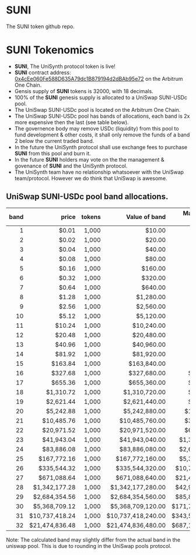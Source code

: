 # SUNI
The SUNI token github repo. 

# SUNI Tokenomics

- **SUNI**, The UniSynth protocol token is live!
- **SUNI** contract address: [0x4cEe060Fe588D635A79dc1B879194d2dBAb95e72](https://arbiscan.io/address/0x4cee060fe588d635a79dc1b879194d2dbab95e72) on the Arbitrum One Chain.
- Gensis supply of **SUNI** tokens is 32000, with 18 decimals.
- 100% of the **SUNI** genesis supply is allocated to a UniSwap SUNI-USDc pool.
- The UniSwap SUNI-USDc pool is located on the Arbitrum One Chain.    
- The UniSwap SUNI-USDc pool has bands of allocations, each band is 2x more expensive then the last (see table below).
- The governence body may remove USDc (liquidity) from this pool to fund development & other costs, it shall only remove the funds of a band 2 below the current traded band.      
- In the future the UniSynth protocol shall use exchange fees to purchase **SUNI** from this pool and burn it.  
- In the future **SUNI** holders may vote on the the management & govenance of **SUNI** and the UniSynth protocol.
- The UniSynth team have no relationship whatsoever with the UniSwap team/protocol. However we do think that UniSwap is awesome. 
  
## UniSwap SUNI-USDc pool band allocations.
| band | price |	tokens |	Value of band	| Market cap at this band |
|---: |---: |---: |---: |---: |
|1 | 	$0.01	|1,000	|$10.00|	$320.00 |
|2	 | $0.02|	1,000	 | $20.00	|$640.00|
|3	 | $0.04|	1,000	 | $40.00|	$1,280.00|
|4	 | $0.08|	1,000	 | $80.00|	$2,560.00|
|5	 | $0.16|	1,000	 | $160.00|	$5,120.00|
|6	 | $0.32|	1,000	 | $320.00|	$10,240.00|
|7	 | $0.64 | 	1,000	 | $640.00 | 	$20,480.00 | 
|8	 | $1.28 | 	1,000	 | $1,280.00 | 	$40,960.00 | 
|9	 | $2.56 | 	1,000	 | $2,560.00 | 	$81,920.00 | 
|10	 | $5.12	 | 1,000 | 	$5,120.00	 | $163,840.00 | 
|11 | 	$10.24 | 	1,000	 | $10,240.00	 | $327,680.00 | 
|12	 | $20.48	 | 1,000	 | $20,480.00	 | $655,360.00 | 
|13 | 	$40.96	 | 1,000 | 	$40,960.00 | 	$1,310,720.00 | 
|14 | 	$81.92 | 	1,000 | 	$81,920.00 | 	$2,621,440.00 | 
|15	 | $163.84	 | 1,000	 | $163,840.00	 | $5,242,880.00 | 
|16 | 	$327.68	|1,000	|$327,680.00	|$10,485,760.00|
|17	 | $655.36	|1,000|	$655,360.00	|$20,971,520.00|
|18 | 	$1,310.72|	1,000|	$1,310,720.00|	$41,943,040.00|
|19	 | $2,621.44|	1,000	|$2,621,440.00	|$83,886,080.00|
|20	|$5,242.88	|1,000	|$5,242,880.00	|$167,772,160.00|
|21	|$10,485.76	|1,000|	$10,485,760.00|	$335,544,320.00|
|22	|$20,971.52	|1,000	|$20,971,520.00|	$671,088,640.00|
|23	|$41,943.04	|1,000|	$41,943,040.00|	$1,342,177,280.00|
|24	|$83,886.08	|1,000|	$83,886,080.00	|$2,684,354,560.00|
|25	|$167,772.16	|1,000|	$167,772,160.00	|$5,368,709,120.00|
|26	|$335,544.32	|1,000	|$335,544,320.00	|$10,737,418,240.00|
|27	|$671,088.64	|1,000|	$671,088,640.00	|$21,474,836,480.00|
|28	|$1,342,177.28	|1,000	|$1,342,177,280.00|	$42,949,672,960.00|
|29	|$2,684,354.56	|1,000	|$2,684,354,560.00	|$85,899,345,920.00|
|30	|$5,368,709.12	|1,000|	$5,368,709,120.00	|$171,798,691,840.00|
|31	|$10,737,418.24	|1,000	|$10,737,418,240.00	|$343,597,383,680.00|
|32	|$21,474,836.48	|1,000|	$21,474,836,480.00	|$687,194,767,360.00|

Note: The calculated band may slightly differ from the actual band in the uniswap pool. This is due to rounding in the UniSwap pools protocol. 

